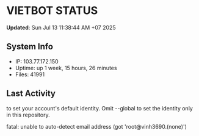# VIETBOT STATUS
**Updated**: Sun Jul 13 11:38:44 AM +07 2025

## System Info
- IP: 103.77.172.150
- Uptime: up 1 week, 15 hours, 26 minutes
- Files: 41991

## Last Activity

to set your account's default identity.
Omit --global to set the identity only in this repository.

fatal: unable to auto-detect email address (got 'root@vinh3690.(none)')
